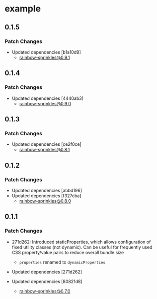 # example

## 0.1.5

### Patch Changes

- Updated dependencies [b1a10d9]
  - rainbow-sprinkles@0.9.1

## 0.1.4

### Patch Changes

- Updated dependencies [4440ab3]
  - rainbow-sprinkles@0.9.0

## 0.1.3

### Patch Changes

- Updated dependencies [ce2f0ce]
  - rainbow-sprinkles@0.8.1

## 0.1.2

### Patch Changes

- Updated dependencies [abbd196]
- Updated dependencies [f327cba]
  - rainbow-sprinkles@0.8.0

## 0.1.1

### Patch Changes

- 271d262: Introduced staticProperties, which allows configuration of fixed utility classes (not dynamic). Can be useful for frequently used CSS property/value pairs to reduce overall bundle size

  - `properties` renamed to `dynamicProperties`

- Updated dependencies [271d262]
- Updated dependencies [80821d8]
  - rainbow-sprinkles@0.7.0

